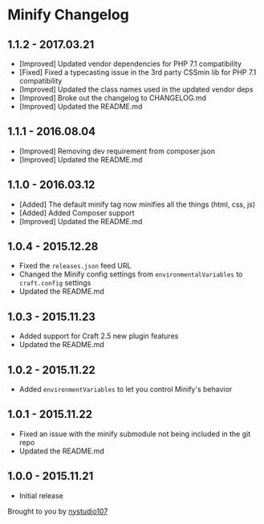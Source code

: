 # Minify Changelog

## 1.1.2 - 2017.03.21

* [Improved] Updated vendor dependencies for PHP 7.1 compatibility
* [Fixed] Fixed a typecasting issue in the 3rd party CSSmin lib for PHP 7.1 compatibility
* [Improved] Updated the class names used in the updated vendor deps
* [Improved] Broke out the changelog to CHANGELOG.md
* [Improved] Updated the README.md

## 1.1.1 - 2016.08.04

* [Improved] Removing dev requirement from composer.json
* [Improved] Updated the README.md

## 1.1.0 - 2016.03.12

* [Added] The default minify tag now minifies all the things (html, css, js)
* [Added] Added Composer support
* [Improved] Updated the README.md

## 1.0.4 - 2015.12.28

* Fixed the `releases.json` feed URL
* Changed the Minify config settings from `environmentalVariables` to `craft.config` settings
* Updated the README.md

## 1.0.3 - 2015.11.23

* Added support for Craft 2.5 new plugin features
* Updated the README.md

## 1.0.2 - 2015.11.22

* Added `environmentVariables` to let you control Minify's behavior

## 1.0.1 - 2015.11.22

* Fixed an issue with the minify submodule not being included in the git repo
* Updated the README.md

## 1.0.0 - 2015.11.21

* Initial release

Brought to you by [nystudio107](http://nystudio107.com)